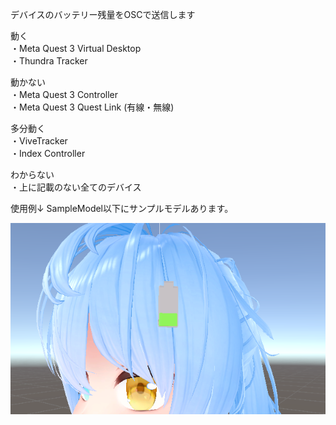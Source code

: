 デバイスのバッテリー残量をOSCで送信します

動く
<br>
・Meta Quest 3 Virtual Desktop 
<br>
・Thundra Tracker

動かない
<br>
・Meta Quest 3 Controller
<br>
・Meta Quest 3 Quest Link (有線・無線)

多分動く
<br>
・ViveTracker
<br>
・Index Controller

わからない
<br>
・上に記載のない全てのデバイス

使用例↓ SampleModel以下にサンプルモデルあります。

![SampleImage](image/SampleImage.png)
